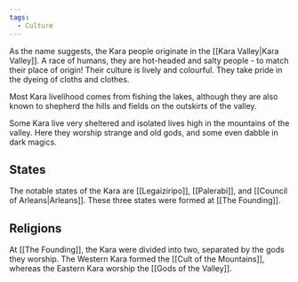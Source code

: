 ```yaml
---
tags:
  - Culture
---
```


As the name suggests, the Kara people originate in the [[Kara Valley|Kara Valley]]. A race of humans, they are hot-headed and salty people - to match their place of origin! Their culture is lively and colourful. They take pride in the dyeing of cloths and clothes.

Most Kara livelihood comes from fishing the lakes, although they are also known to shepherd the hills and fields on the outskirts of the valley.

Some Kara live very sheltered and isolated lives high in the mountains of the valley. Here they worship strange and old gods, and some even dabble in dark magics.

## States

The notable states of the Kara are [[Legaiziripo]], [[Palerabi]], and [[Council of Arleans|Arleans]]. These three states were formed at [[The Founding]].

## Religions

At [[The Founding]], the Kara were divided into two, separated by the gods they worship. The Western Kara formed the [[Cult of the Mountains]], whereas the Eastern Kara worship the [[Gods of the Valley]].